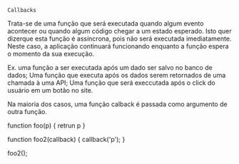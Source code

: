     Callbacks

Trata-se de uma função que será executada quando algum evento acontecer ou quando algum código chegar a um estado esperado. Isto quer dizerque esta função é assíncrona, pois não será executada imediatamente. Neste caso, a aplicação continuará funcionando enquanto a função espera o momento da sua execução.

Ex. uma função a ser executada após um dado ser salvo no banco de dados;
    Uma função que executa após os dados serem retornados de uma chamada à uma API;
    Uma função que será execcutada após o click do usuário em um botão no site.

Na maioria dos casos, uma função calback é passada como argumento de outra função.

function foo(p) {
    retrun p
}

function foo2(callback) {
    callback('p');
}

foo2();